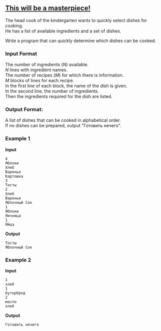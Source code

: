 ## [This will be a masterpiece!](../../../solutions/3.2/32_n.py)

The head cook of the kindergarten wants to quickly select dishes for cooking.\
He has a list of available ingredients and a set of dishes.

Write a program that can quickly determine which dishes can be cooked.

### Input Format

The number of ingredients ($N$) available.\
$N$ lines with ingredient names.\
The number of recipes ($M$) for which there is information.\
$M$ blocks of lines for each recipe.\
In the first line of each block, the name of the dish is given.\
In the second line, the number of ingredients.\
Then the ingredients required for the dish are listed.

### Output Format:

A list of dishes that can be cooked in alphabetical order.\
If no dishes can be prepared, output "Готовить нечего".

### Example 1

__Input__
```plaintext
4
Яблоки
Хлеб
Варенье
Картошка
3
Тосты
2
Хлеб
Варенье
Яблочный Сок
1
Яблоки
Яичница
1
Яйца
```

__Output__
```plaintext
Тосты
Яблочный Сок
```

### Example 2

__Input__
```plaintext
1
хлеб
1
бутерброд
2
масло
хлеб
```

__Output__
```plaintext
Готовить нечего
```